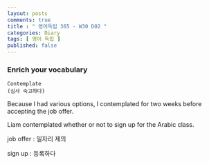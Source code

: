 ```yaml
---
layout: posts
comments: true
title : " 영어독립 365 - W30 D02 "
categories: Diary
tags: [ 영어 독립 ]
published: false
---
```


### Enrich your vocabulary

```text
Contemplate
(심사 숙고하다)
```

Because I had various options, I contemplated for two weeks before accepting the job offer.

Liam contemplated whether or not to sign up for the Arabic class.

job offer
 : 일자리 제의

sign up
 : 등록하다
